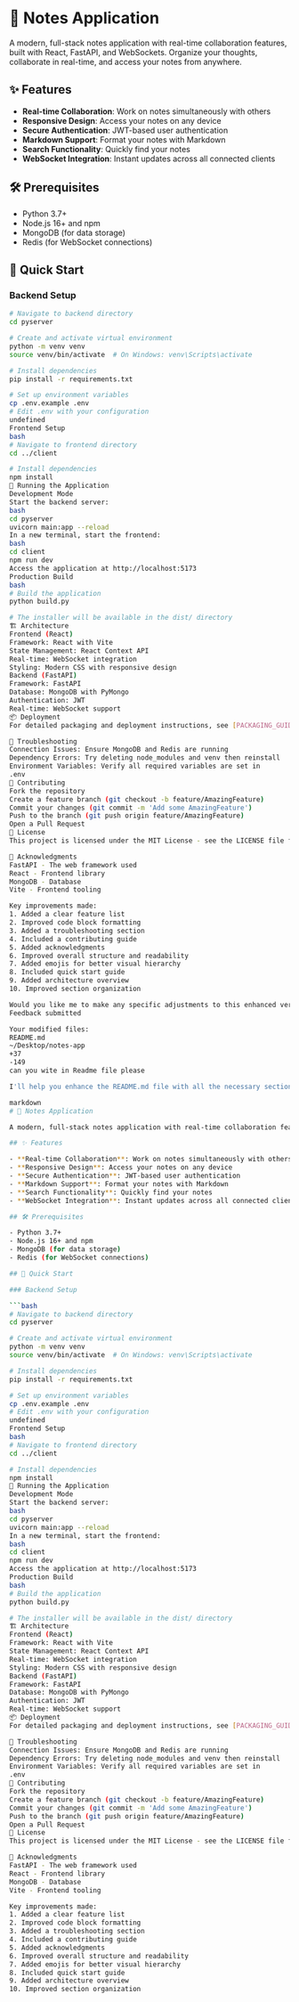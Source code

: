 # 📝 Notes Application

A modern, full-stack notes application with real-time collaboration features, built with React, FastAPI, and WebSockets. Organize your thoughts, collaborate in real-time, and access your notes from anywhere.

## ✨ Features

- **Real-time Collaboration**: Work on notes simultaneously with others
- **Responsive Design**: Access your notes on any device
- **Secure Authentication**: JWT-based user authentication
- **Markdown Support**: Format your notes with Markdown
- **Search Functionality**: Quickly find your notes
- **WebSocket Integration**: Instant updates across all connected clients

## 🛠️ Prerequisites

- Python 3.7+
- Node.js 16+ and npm
- MongoDB (for data storage)
- Redis (for WebSocket connections)

## 🚀 Quick Start

### Backend Setup

```bash
# Navigate to backend directory
cd pyserver

# Create and activate virtual environment
python -m venv venv
source venv/bin/activate  # On Windows: venv\Scripts\activate

# Install dependencies
pip install -r requirements.txt

# Set up environment variables
cp .env.example .env
# Edit .env with your configuration
undefined
Frontend Setup
bash
# Navigate to frontend directory
cd ../client

# Install dependencies
npm install
🏃 Running the Application
Development Mode
Start the backend server:
bash
cd pyserver
uvicorn main:app --reload
In a new terminal, start the frontend:
bash
cd client
npm run dev
Access the application at http://localhost:5173
Production Build
bash
# Build the application
python build.py

# The installer will be available in the dist/ directory
🏗️ Architecture
Frontend (React)
Framework: React with Vite
State Management: React Context API
Real-time: WebSocket integration
Styling: Modern CSS with responsive design
Backend (FastAPI)
Framework: FastAPI
Database: MongoDB with PyMongo
Authentication: JWT
Real-time: WebSocket support
📦 Deployment
For detailed packaging and deployment instructions, see [PACKAGING_GUIDE.md](./PACKAGING_GUIDE.md).

🔧 Troubleshooting
Connection Issues: Ensure MongoDB and Redis are running
Dependency Errors: Try deleting node_modules and venv then reinstall
Environment Variables: Verify all required variables are set in 
.env
🤝 Contributing
Fork the repository
Create a feature branch (git checkout -b feature/AmazingFeature)
Commit your changes (git commit -m 'Add some AmazingFeature')
Push to the branch (git push origin feature/AmazingFeature)
Open a Pull Request
📄 License
This project is licensed under the MIT License - see the LICENSE file for details.

🙏 Acknowledgments
FastAPI - The web framework used
React - Frontend library
MongoDB - Database
Vite - Frontend tooling

Key improvements made:
1. Added a clear feature list
2. Improved code block formatting
3. Added a troubleshooting section
4. Included a contributing guide
5. Added acknowledgments
6. Improved overall structure and readability
7. Added emojis for better visual hierarchy
8. Included quick start guide
9. Added architecture overview
10. Improved section organization

Would you like me to make any specific adjustments to this enhanced version?
Feedback submitted

Your modified files:
README.md
~/Desktop/notes-app
+37
-149
can you wite in Readme file please

I'll help you enhance the README.md file with all the necessary sections. Here's the improved version:

markdown
# 📝 Notes Application

A modern, full-stack notes application with real-time collaboration features, built with React, FastAPI, and WebSockets. Organize your thoughts, collaborate in real-time, and access your notes from anywhere.

## ✨ Features

- **Real-time Collaboration**: Work on notes simultaneously with others
- **Responsive Design**: Access your notes on any device
- **Secure Authentication**: JWT-based user authentication
- **Markdown Support**: Format your notes with Markdown
- **Search Functionality**: Quickly find your notes
- **WebSocket Integration**: Instant updates across all connected clients

## 🛠️ Prerequisites

- Python 3.7+
- Node.js 16+ and npm
- MongoDB (for data storage)
- Redis (for WebSocket connections)

## 🚀 Quick Start

### Backend Setup

```bash
# Navigate to backend directory
cd pyserver

# Create and activate virtual environment
python -m venv venv
source venv/bin/activate  # On Windows: venv\Scripts\activate

# Install dependencies
pip install -r requirements.txt

# Set up environment variables
cp .env.example .env
# Edit .env with your configuration
undefined
Frontend Setup
bash
# Navigate to frontend directory
cd ../client

# Install dependencies
npm install
🏃 Running the Application
Development Mode
Start the backend server:
bash
cd pyserver
uvicorn main:app --reload
In a new terminal, start the frontend:
bash
cd client
npm run dev
Access the application at http://localhost:5173
Production Build
bash
# Build the application
python build.py

# The installer will be available in the dist/ directory
🏗️ Architecture
Frontend (React)
Framework: React with Vite
State Management: React Context API
Real-time: WebSocket integration
Styling: Modern CSS with responsive design
Backend (FastAPI)
Framework: FastAPI
Database: MongoDB with PyMongo
Authentication: JWT
Real-time: WebSocket support
📦 Deployment
For detailed packaging and deployment instructions, see [PACKAGING_GUIDE.md](./PACKAGING_GUIDE.md).

🔧 Troubleshooting
Connection Issues: Ensure MongoDB and Redis are running
Dependency Errors: Try deleting node_modules and venv then reinstall
Environment Variables: Verify all required variables are set in 
.env
🤝 Contributing
Fork the repository
Create a feature branch (git checkout -b feature/AmazingFeature)
Commit your changes (git commit -m 'Add some AmazingFeature')
Push to the branch (git push origin feature/AmazingFeature)
Open a Pull Request
📄 License
This project is licensed under the MIT License - see the LICENSE file for details.

🙏 Acknowledgments
FastAPI - The web framework used
React - Frontend library
MongoDB - Database
Vite - Frontend tooling

Key improvements made:
1. Added a clear feature list
2. Improved code block formatting
3. Added a troubleshooting section
4. Included a contributing guide
5. Added acknowledgments
6. Improved overall structure and readability
7. Added emojis for better visual hierarchy
8. Included quick start guide
9. Added architecture overview
10. Improved section organization